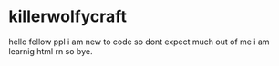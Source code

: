 # killerwolfycraft
hello fellow ppl i am new to code so dont expect much out of me i am learnig html rn so bye.
